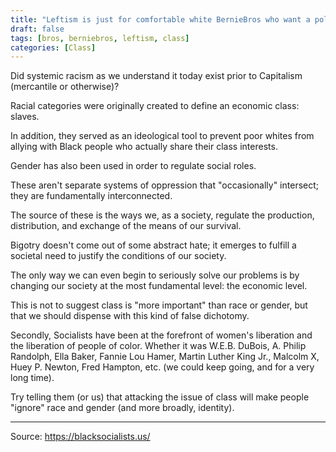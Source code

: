 ```yaml
---
title: "Leftism is just for comfortable white BernieBros who want a political club. Focusing on class automatically ignores race and gender."
draft: false
tags: [bros, berniebros, leftism, class]
categories: [Class]
---
```


Did systemic racism as we understand it today exist prior to Capitalism (mercantile or otherwise)?  
  
Racial categories were originally created to define an economic class: slaves.  
  
In addition, they served as an ideological tool to prevent poor whites from allying with Black people who actually share their class interests.  
  
Gender has also been used in order to regulate social roles.  
  
These aren't separate systems of oppression that "occasionally" intersect; they are fundamentally interconnected.  
  
The source of these is the ways we, as a society, regulate the production, distribution, and exchange of the means of our survival.  
  
Bigotry doesn't come out of some abstract hate; it emerges to fulfill a societal need to justify the conditions of our society.  
  
The only way we can even begin to seriously solve our problems is by changing our society at the most fundamental level: the economic level.  
  
This is not to suggest class is "more important" than race or gender, but that we should dispense with this kind of false dichotomy.  
  
Secondly, Socialists have been at the forefront of women's liberation and the liberation of people of color. Whether it was W.E.B. DuBois, A. Philip Randolph, Ella Baker, Fannie Lou Hamer, Martin Luther King Jr., Malcolm X, Huey P. Newton, Fred Hampton, etc. (we could keep going, and for a very long time).  
  
Try telling them (or us) that attacking the issue of class will make people "ignore" race and gender (and more broadly, identity).

----
Source: https://blacksocialists.us/

